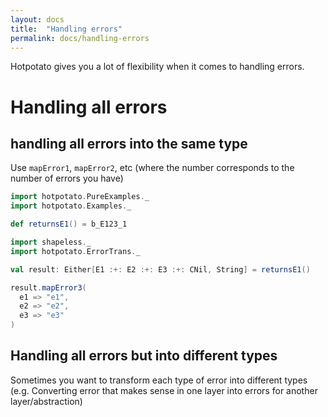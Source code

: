 ```yaml
---
layout: docs
title:  "Handling errors"
permalink: docs/handling-errors
---
```


Hotpotato gives you a lot of flexibility when it comes to handling errors.

# Handling all errors

## handling all errors into the same type

Use `mapError1`, `mapError2`, etc (where the number corresponds to the number of errors you have)

```scala mdoc:invisible
import hotpotato.PureExamples._
import hotpotato.Examples._

def returnsE1() = b_E123_1
```

```scala mdoc:silent
import shapeless._
import hotpotato.ErrorTrans._
```

```scala mdoc
val result: Either[E1 :+: E2 :+: E3 :+: CNil, String] = returnsE1()

result.mapError3(
  e1 => "e1",
  e2 => "e2",
  e3 => "e3"
)
```

## Handling all errors but into different types

Sometimes you want to transform each type of error into different types (e.g. 
Converting error that makes sense in one layer into errors for another layer/abstraction)


